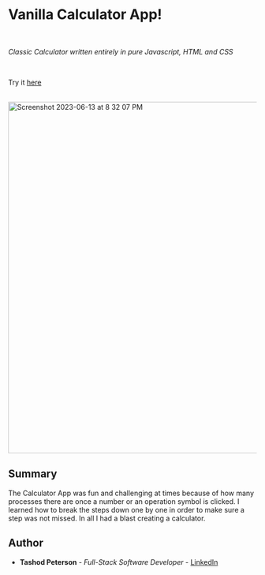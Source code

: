 # Vanilla Calculator App!

<br>

_Classic Calculator written entirely in pure Javascript, HTML and CSS_

<br>

Try it [here](https://petetashod.github.io/CalculatorApp/)

<br>

<img width="712" alt="Screenshot 2023-06-13 at 8 32 07 PM" src="https://github.com/petetashod/CalculatorApp/assets/84424105/442703e4-d343-4600-81ee-3796b3a35e85">

## Summary

The Calculator App was fun and challenging at times because of how many processes there are once a number or an operation symbol is clicked. I learned how to break 
the steps down one by one in order to make sure a step was not missed. In all I had a blast creating a calculator.
## Author

-   **Tashod Peterson** - _Full-Stack Software Developer_ - [LinkedIn](www.linkedin.com/in/tashod-peterson)
